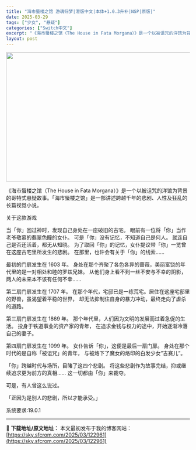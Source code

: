 ```yaml
---
title: "海市蜃楼之馆 游魂归梦|港版中文|本体+1.0.3升补|NSP|原版|"
date: 2025-03-29
tags: ["少女", "悬疑"]
categories: ["Switch中文"]
excerpt: "《海市蜃楼之馆（The House in Fata Morgana）》是一个以被诅咒的洋馆为背景的哥特式悬疑故事。「海市蜃楼之馆」是一部讲述跨越千年的悲剧、人性及狂乱的长篇视觉小说。 关于这款游戏 当「你」回过神时，发现自己身处在一座破旧的古宅。 眼前有一位将「你」当作老爷敬慕的翡翠色瞳的女仆。 可&hellip;"
layout: post
---
```


<img class="aligncenter size-full wp-image-122920" src="https://sky.sfcrom.com/wp-content/uploads/2025/03/2025032907232075.webp" alt="" width="616" height="353" />

《海市蜃楼之馆（The House in Fata Morgana）》是一个以被诅咒的洋馆为背景的哥特式悬疑故事。「海市蜃楼之馆」是一部讲述跨越千年的悲剧、人性及狂乱的长篇视觉小说。

关于这款游戏

当「你」回过神时，发现自己身处在一座破旧的古宅。
眼前有一位将「你」当作老爷敬慕的翡翠色瞳的女仆。
可是「你」没有记忆，不知道自己是何人。
就连自己是否还活着，都无从知晓。
为了取回「你」的记忆，女仆提议带「你」一览曾在这座古宅里所发生的悲剧。
在那里，也许会有关于「你」的线索……

最初的门扉发生在 1603 年。
身处在那个齐聚了各色各异的蔷薇，美丽富饶的年代里的是一对相处和睦的罗兹兄妹。
从他们身上看不到一丝不安与不幸的阴影，两人的未来本不该有任何不幸……

第二扇门扉发生在 1707 年。
在那个年代，宅邸已是一栋荒宅。居住在这座宅邸里的野兽，虽渴望着平稳的世界，
却无法抑制住自身的暴力冲动，最终走向了虐杀的道路。

第三扇门扉发生在 1869 年。
那个年代里，人们因为文明的发展而过着急促的生活。
投身于铁道事业的资产家的青年，
在追求金钱与权力的途中，开始逐渐冷落自己的妻子。

第四扇门扉发生在 1099 年。
女仆告诉「你」，这便是最后一扇门扉。
身处在那个时代的是自称「被诅咒」的青年，
与被烙下了魔女的烙印的白发少女”吉赛儿”。

「你」跨越时代与场所，目睹了这四个悲剧。
将这些悲剧作为故事完结，抑或继续追求更为前方的真相……
这一切都由「你」来裁夺。

可是，有人曾这么说过。

「正因为是别人的悲剧，所以才能承受。」

系统要求:19.0.1

---
📖 **下载地址/原文地址：** 本文最初发布于我的博客网站：[https://sky.sfcrom.com/2025/03/122961](https://sky.sfcrom.com/2025/03/122961)
